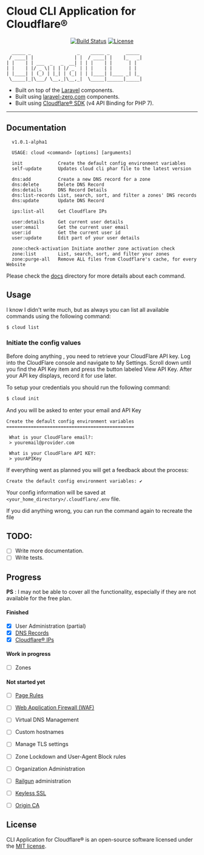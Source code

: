 # Cloud CLI Application for Cloudflare®

<p align="center">
<a href="https://travis-ci.org/linuxjuggler/cloud-cli"><img src="https://travis-ci.org/linuxjuggler/cloud-cli.svg" alt="Build Status"></a>
<a href="https://packagist.org/packages/zaherg/cloud-cli"><img src="https://poser.pugx.org/zaherg/cloud-cli/license.svg" alt="License"></a>
</p>

```
  _____ _                 _    _____ _      _____ 
 / ____| |               | |  / ____| |    |_   _|
| |    | | ___  _   _  __| | | |    | |      | |  
| |    | |/ _ \| | | |/ _` | | |    | |      | |  
| |____| | (_) | |_| | (_| | | |____| |____ _| |_ 
 \_____|_|\___/ \__,_|\__,_|  \_____|______|_____|
```


- Built on top of the [Laravel](https://laravel.com) components.
- Built using [laravel-zero.com](https://laravel-zero.com) components.
- Built using [Cloudflare® SDK](https://github.com/cloudflare/cloudflare-php) (v4 API Binding for PHP 7).

------

## Documentation

```
  v1.0.1-alpha1

  USAGE: cloud <command> [options] [arguments]

  init             Create the default config environment variables
  self-update      Updates cloud cli phar file to the latest version

  dns:add          Create a new DNS record for a zone
  dns:delete       Delete DNS Record
  dns:details      DNS Record Details
  dns:list-records List, search, sort, and filter a zones' DNS records
  dns:update       Update DNS Record

  ips:list-all     Get Cloudflare IPs

  user:details     Get current user details
  user:email       Get the current user email
  user:id          Get the current user id
  user:update      Edit part of your user details

  zone:check-activation Initiate another zone activation check
  zone:list        List, search, sort, and filter your zones
  zone:purge-all   Remove ALL files from Cloudflare's cache, for every Website
```

Please check the [docs](./docs) directory for more details about each command.

## Usage

I know I didn't write much, but as always you can list all available commands using the following command:

```bash
$ cloud list
```

### Initiate the config values

Before doing anything , you need to retrieve your CloudFlare API key. Log into the CloudFlare console and navigate 
to My Settings. Scroll down until you find the API Key item and press the button labeled View API Key. 
After your API key displays, record it for use later.

To setup your credentials you should run the following command:

```bash
$ cloud init
``` 

And you will be asked to enter your email and API Key

```
Create the default config environment variables
===============================================

 What is your CloudFlare email?:
 > youremail@provider.com

 What is your CloudFlare API KEY:
 > yourAPIKey

```

If everything went as planned you will get a feedback about the process:

```
Create the default config environment variables: ✔
```

Your config information will be saved at `<your_home_directory>/.cloudflare/.env` file.

If you did anything wrong, you can run the command again to recreate the file


## TODO:

- [ ] Write more documentation.
- [ ] Write tests.

## Progress 

__PS__ : I may not be able to cover all the functionality, especially if they are not available for the free plan.

#### Finished

- [x] User Administration (partial)
- [x] [DNS Records](https://www.cloudflare.com/dns/)
- [x] [Cloudflare® IPs](https://www.cloudflare.com/ips/)

#### Work in progress

- [ ] Zones

#### Not started yet

- [ ] [Page Rules](https://support.cloudflare.com/hc/en-us/articles/200168306-Is-there-a-tutorial-for-Page-Rules-)
- [ ] [Web Application Firewall (WAF)](https://www.cloudflare.com/waf/)
- [ ] Virtual DNS Management
- [ ] Custom hostnames
- [ ] Manage TLS settings
- [ ] Zone Lockdown and User-Agent Block rules
- [ ] Organization Administration
- [ ] [Railgun](https://www.cloudflare.com/railgun/) administration
- [ ] [Keyless SSL](https://blog.cloudflare.com/keyless-ssl-the-nitty-gritty-technical-details/)
- [ ] [Origin CA](https://blog.cloudflare.com/universal-ssl-encryption-all-the-way-to-the-origin-for-free/)

 
## License

CLI Application for Cloudflare® is an open-source software licensed under the [MIT license](LICENSE.md).
